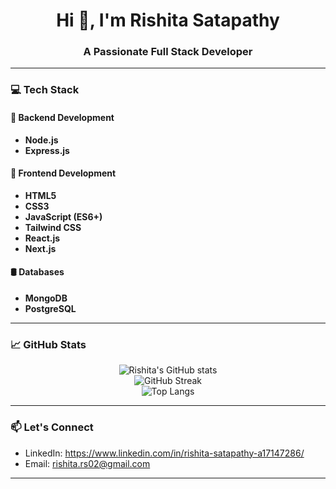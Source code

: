 

<h1 align="center">Hi 👋, I'm Rishita Satapathy</h1>
<h3 align="center">A Passionate Full Stack Developer</h3>

---

### 💻 Tech Stack

#### 🧠 Backend Development
- **Node.js**
- **Express.js**

#### 🎨 Frontend Development
- **HTML5**
- **CSS3**
- **JavaScript (ES6+)**
- **Tailwind CSS**
- **React.js**
- **Next.js**

#### 🛢️ Databases
- **MongoDB**
- **PostgreSQL**

---

### 📈 GitHub Stats

<p align="center">
  <img src="https://github-readme-stats.vercel.app/api?username=Rishita-Satapathy&show_icons=true&theme=radical" alt="Rishita's GitHub stats" />
  <br/>
  <img src="https://github-readme-streak-stats.herokuapp.com/?user=Rishita-Satapathy&theme=radical" alt="GitHub Streak" />
  <br/>
  <img src="https://github-readme-stats.vercel.app/api/top-langs/?username=Rishita-Satapathy&layout=compact&theme=radical" alt="Top Langs" />
</p>

---

### 📫 Let's Connect
- LinkedIn: https://www.linkedin.com/in/rishita-satapathy-a17147286/
- Email: rishita.rs02@gmail.com

---



<!--
**Rishita-Satapathy/Rishita-Satapathy** is a ✨ _special_ ✨ repository because its `README.md` (this file) appears on your GitHub profile.

Here are some ideas to get you started:

- 🔭 I’m currently working on ...
- 🌱 I’m currently learning ...
- 👯 I’m looking to collaborate on ...
- 🤔 I’m looking for help with ...
- 💬 Ask me about ...
- 📫 How to reach me: ...
- 😄 Pronouns: ...
- ⚡ Fun fact: ...
-->
